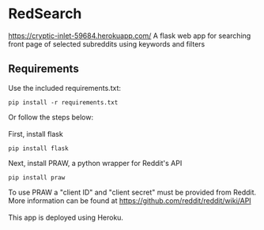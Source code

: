 # RedSearch
https://cryptic-inlet-59684.herokuapp.com/
A flask web app for searching front page of selected subreddits using keywords and filters

## Requirements 
Use the included requirements.txt:
 ```
 pip install -r requirements.txt
 ```
 Or follow the steps below: <br><br>
First, install flask
```angular2html
pip install flask
```
Next, install PRAW, a python wrapper for Reddit's API
```angular2html
pip install praw
```
To use PRAW a "client ID" and "client secret" must be provided from Reddit. <br />
More information can be found at https://github.com/reddit/reddit/wiki/API
<br>
<br>
This app is deployed using Heroku.
